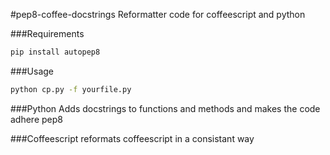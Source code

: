#pep8-coffee-docstrings
Reformatter code for coffeescript and python

###Requirements

```bash
pip install autopep8
```
###Usage
```bash
python cp.py -f yourfile.py
```

###Python
Adds docstrings to functions and methods and makes the code adhere pep8

###Coffeescript
reformats coffeescript in a consistant way
